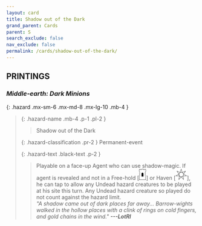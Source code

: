 ```yaml
---
layout: card
title: Shadow out of the Dark
grand_parent: Cards
parent: S
search_exclude: false
nav_exclude: false
permalink: /cards/shadow-out-of-the-dark/
---
```


## PRINTINGS


### _Middle-earth: Dark Minions_

{: .hazard .mx-sm-6 .mx-md-8 .mx-lg-10 .mb-4 }
> {: .hazard-name .mb-4 .p-1 .pl-2 }
> > <div class="hazard-mp"></div>
> > <div class="card-name">Shadow out of the Dark</div>
>
> {: .hazard-classification .pr-2 }
> Permanent-event
>
> {: .hazard-text .black-text .p-2 }
> > Playable on a face-up Agent who can use shadow-magic. If agent is revealed and not in a Free-hold \[![](/assets/images/free-hold.svg)] or Haven \[![](/assets/images/free-haven.svg)], he can tap to allow any Undead hazard creatures to be played at his site this turn. Any Undead hazard creature so played do not count against the hazard limit. <br>_"A shadow came out of dark places far away... Barrow-wights walked in the hollow places with a clink of rings on cold fingers, and gold chains in the wind."_ ***---&#65279;LotRI***  
>
